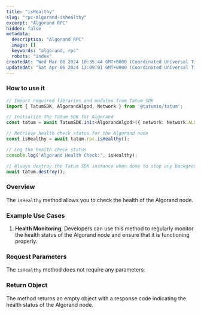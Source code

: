 ```yaml
---
title: "isHealthy"
slug: "rpc-algorand-ishealthy"
excerpt: "Algorand RPC"
hidden: false
metadata: 
  description: "Algorand RPC"
  image: []
  keywords: "algorand, rpc"
  robots: "index"
createdAt: "Wed Mar 06 2024 10:35:44 GMT+0000 (Coordinated Universal Time)"
updatedAt: "Sat Apr 06 2024 13:09:01 GMT+0000 (Coordinated Universal Time)"
---
```




### How to use it

```typescript
// Import required libraries and modules from Tatum SDK
import { TatumSDK, AlgorandAlgod, Network } from '@tatumio/tatum';

// Initialize the Tatum SDK for Algorand
const tatum = await TatumSDK.init<AlgorandAlgod>({ network: Network.ALGORAND_ALGOD });

// Retrieve health check status for the Algorand node
const isHealthy = await tatum.rpc.isHealthy();

// Log the health check status
console.log('Algorand Health Check:', isHealthy);

// Always destroy the Tatum SDK instance when done to stop any background processes
await tatum.destroy();
```

### Overview

The `isHealthy` method allows you to check the health of the Algorand node.

### Example Use Cases

1. **Health Monitoring**: Developers can use this method to regularly monitor the health status of the Algorand node and ensure that it is functioning properly.

### Request Parameters

The `isHealthy` method does not require any parameters.

### Return Object

The method returns an empty object with a response code indicating the health status of the Algorand node.
